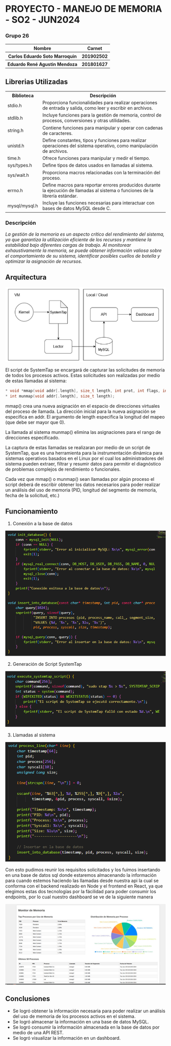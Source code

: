 # PROYECTO - MANEJO DE MEMORIA - SO2 - JUN2024

### Grupo 26

<table>
    <thead>
        <tr>
            <th>Nombre</th>
            <th>Carnet</th>
        </tr>
    </thead>
    <tbody>
        <tr>
            <th>Carlos Eduardo Soto Marroquin</th>
            <th>201902502</th>
        </tr>
        <tr>
            <th>Eduardo René Agustin Mendoza</th>
            <th>201801627</th>
        </tr>
    </tbody>
</table>

## Librerias Utilizadas

<table>
    <tr>
        <th>Biblioteca</th>
        <th>Descripción</th>
    </tr>
    <tr>
        <td>stdio.h</td>
        <td>Proporciona funcionalidades para realizar operaciones de entrada y salida, como leer y escribir en archivos.</td>
    </tr>
    <tr>
        <td>stdlib.h</td>
        <td>Incluye funciones para la gestión de memoria, control de procesos, conversiones y otras utilidades.</td>
    </tr>
    <tr>
        <td>string.h</td>
        <td>Contiene funciones para manipular y operar con cadenas de caracteres.</td>
    </tr>
    <tr>
        <td>unistd.h</td>
        <td>Define constantes, tipos y funciones para realizar operaciones del sistema operativo, como manipulación de archivos.</td>
    </tr>
    <tr>
        <td>time.h</td>
        <td>Ofrece funciones para manipular y medir el tiempo.</td>
    </tr>
    <tr>
        <td>sys/types.h</td>
        <td>Define tipos de datos usados en llamadas al sistema.</td>
    </tr>
    <tr>
        <td>sys/wait.h</td>
        <td>Proporciona macros relacionadas con la terminación del proceso.</td>
    </tr>
    <tr>
        <td>errno.h</td>
        <td>Define macros para reportar errores producidos durante la ejecución de llamadas al sistema o funciones de la librería estándar.</td>
    </tr>
    <tr>
        <td>mysql/mysql.h</td>
        <td>Incluye las funciones necesarias para interactuar con bases de datos MySQL desde C.</td>
    </tr>
</table>


### Descripción

_La gestión de la memoria es un aspecto crítico del rendimiento del sistema, ya que garantiza la utilización eficiente de los recursos y mantiene la estabilidad bajo diferentes cargas de trabajo. Al monitorear exhaustivamente la memoria, se puede obtener información valiosa sobre el comportamiento de su sistema, identificar posibles cuellos de botella y optimizar la asignación de recursos._

## Arquitectura

![Arq](/project_/Img/Arqui.png)

El script de SystemTap se encargará de capturar las solicitudes de memoria de todos los procesos activos. 
Estas solicitudes son realizadas por medio de estas llamadas al sistema:

```c
* void *mmap(void addr[.length], size_t length, int prot, int flags, int fd, off_t offset);
* int munmap(void addr[.length], size_t length);
```
  
mmap() crea una nueva asignación en el espacio de direcciones virtuales del proceso de llamada. La dirección inicial para la nueva asignación se especifica en addr. El argumento de length especifica la 
longitud del mapeo (que debe ser mayor que 0).

La llamada al sistema munmap() elimina las asignaciones para el rango de direcciones especificado.

La captura de estas llamadas se realizaran por medio de un script de SystemTap, que es una herramienta para la instrumentación dinámica para sistemas operativos basados en el Linux por el cual los administradores del sistema pueden extraer, filtrar y resumir datos para permitir el diagnóstico de problemas complejos de rendimiento o funcionales.

Cada vez que mmap() o munmap() sean llamadas por algún proceso el script deberá de escribir obtener los datos necesarios para poder realizar un análisis del uso de memoria (PID, longitud del segmento de memoria, fecha de la solicitud, etc.)

## Funcionamiento

1. Conexión a la base de datos

![connect_db](/project_/Img/Connect.png)

2. Generación de Script SystemTap

![Sys](/project_/Img/Sys.png)

3. Llamadas al sistema

![Call_sys](/project_/Img/call.png)

Con esto pudimos reunir los requisitos solicitados y los fuimos insertando en una base de datos sql donde estaremos almacenando la información para cuando estemos haciendo las llamadas desde nuestra api la cual se conforma con el backend realizado en Node y el frontend en React, ya que elegimos estas dos tecnologías por la fácilidad para poder consumir los endpoints, por lo cual nuestro dashboard se ve de la siguiente manera

![Dash](/project_/Img/Dash.jpeg)

## Conclusiones

* Se logró obtener la información necesaria para poder realizar un análisis del uso de memoria de los procesos activos en el sistema.
* Se logró almacenar la información en una base de datos MySQL.
* Se logró consumir la información almacenada en la base de datos por medio de una API REST.
* Se logró visualizar la información en un dashboard.